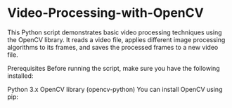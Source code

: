 # Video-Processing-with-OpenCV
This Python script demonstrates basic video processing techniques using the OpenCV library. It reads a video file, applies different image processing algorithms to its frames, and saves the processed frames to a new video file.

Prerequisites
Before running the script, make sure you have the following installed:

Python 3.x
OpenCV library (opencv-python)
You can install OpenCV using pip:

